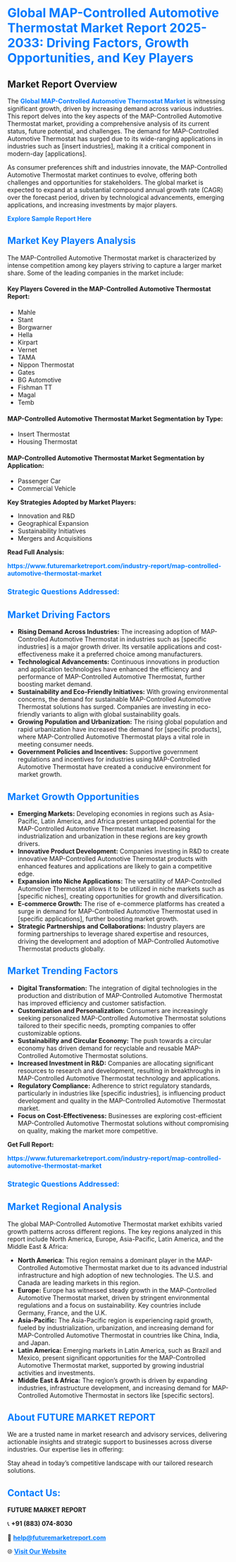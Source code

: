 <h1 style="color: #007BFF;">Global MAP-Controlled Automotive Thermostat Market Report 2025-2033: Driving Factors, Growth Opportunities, and Key Players</h1>

<section id="overview">
<h2>Market Report Overview</h2>
<p>The <a href="https://www.futuremarketreport.com/industry-report/map-controlled-automotive-thermostat-market" style="color: #007BFF; text-decoration: none;"><strong>Global MAP-Controlled Automotive Thermostat Market</strong></a> is witnessing significant growth, driven by increasing demand across various industries. This report delves into the key aspects of the MAP-Controlled Automotive Thermostat market, providing a comprehensive analysis of its current status, future potential, and challenges. The demand for MAP-Controlled Automotive Thermostat has surged due to its wide-ranging applications in industries such as [insert industries], making it a critical component in modern-day [applications].</p>
<p>As consumer preferences shift and industries innovate, the MAP-Controlled Automotive Thermostat market continues to evolve, offering both challenges and opportunities for stakeholders. The global market is expected to expand at a substantial compound annual growth rate (CAGR) over the forecast period, driven by technological advancements, emerging applications, and increasing investments by major players.</p>
</section>

<section id="overview">
<p><a href="https://www.futuremarketreport.com/request-sample/reportId=93097" style="color: #007BFF; text-decoration: none;"><strong>Explore Sample Report Here</strong></a></p>
</section>

<section id="key-players">
<h2 style="color: #007BFF;">Market Key Players Analysis</h2>
<p>The MAP-Controlled Automotive Thermostat market is characterized by intense competition among key players striving to capture a larger market share. Some of the leading companies in the market include:</p>
<h4>Key Players Covered in the MAP-Controlled Automotive Thermostat Report:</h4>
<ul><li>Mahle</li><li>Stant</li><li>Borgwarner</li><li>Hella</li><li>Kirpart</li><li>Vernet</li><li>TAMA</li><li>Nippon Thermostat</li><li>Gates</li><li>BG Automotive</li><li>Fishman TT</li><li>Magal</li><li>Temb</li></ul>
<h4>MAP-Controlled Automotive Thermostat Market Segmentation by Type:</h4>
<ul><li>Insert Thermostat</li><li>Housing Thermostat</li></ul>

<h4>MAP-Controlled Automotive Thermostat Market Segmentation by Application:</h4>
<ul><li>Passenger Car</li><li>Commercial Vehicle</li></ul>
<p><strong>Key Strategies Adopted by Market Players:</strong></p>
<ul>
<li>Innovation and R&D</li>
<li>Geographical Expansion</li>
<li>Sustainability Initiatives</li>
<li>Mergers and Acquisitions</li>
</ul>
</section>

<section>
<p><strong>Read Full Analysis: </strong></p><a href="https://www.futuremarketreport.com/industry-report/map-controlled-automotive-thermostat-market" style="color: #007BFF; text-decoration: none;"><strong>https://www.futuremarketreport.com/industry-report/map-controlled-automotive-thermostat-market</strong></a>
<h3 style="color: #007BFF;">Strategic Questions Addressed:</h3>
</section>

<section id="driving-factors">
<h2 style="color: #007BFF;">Market Driving Factors</h2>
<ul>
<li><strong>Rising Demand Across Industries:</strong> The increasing adoption of MAP-Controlled Automotive Thermostat in industries such as [specific industries] is a major growth driver. Its versatile applications and cost-effectiveness make it a preferred choice among manufacturers.</li>
<li><strong>Technological Advancements:</strong> Continuous innovations in production and application technologies have enhanced the efficiency and performance of MAP-Controlled Automotive Thermostat, further boosting market demand.</li>
<li><strong>Sustainability and Eco-Friendly Initiatives:</strong> With growing environmental concerns, the demand for sustainable MAP-Controlled Automotive Thermostat solutions has surged. Companies are investing in eco-friendly variants to align with global sustainability goals.</li>
<li><strong>Growing Population and Urbanization:</strong> The rising global population and rapid urbanization have increased the demand for [specific products], where MAP-Controlled Automotive Thermostat plays a vital role in meeting consumer needs.</li>
<li><strong>Government Policies and Incentives:</strong> Supportive government regulations and incentives for industries using MAP-Controlled Automotive Thermostat have created a conducive environment for market growth.</li>
</ul>
</section>

<section id="growth-opportunities">
<h2 style="color: #007BFF;">Market Growth Opportunities</h2>
<ul>
<li><strong>Emerging Markets:</strong> Developing economies in regions such as Asia-Pacific, Latin America, and Africa present untapped potential for the MAP-Controlled Automotive Thermostat market. Increasing industrialization and urbanization in these regions are key growth drivers.</li>
<li><strong>Innovative Product Development:</strong> Companies investing in R&D to create innovative MAP-Controlled Automotive Thermostat products with enhanced features and applications are likely to gain a competitive edge.</li>
<li><strong>Expansion into Niche Applications:</strong> The versatility of MAP-Controlled Automotive Thermostat allows it to be utilized in niche markets such as [specific niches], creating opportunities for growth and diversification.</li>
<li><strong>E-commerce Growth:</strong> The rise of e-commerce platforms has created a surge in demand for MAP-Controlled Automotive Thermostat used in [specific applications], further boosting market growth.</li>
<li><strong>Strategic Partnerships and Collaborations:</strong> Industry players are forming partnerships to leverage shared expertise and resources, driving the development and adoption of MAP-Controlled Automotive Thermostat products globally.</li>
</ul>
</section>

<section id="trending-factors">
<h2 style="color: #007BFF;">Market Trending Factors</h2>
<ul>
<li><strong>Digital Transformation:</strong> The integration of digital technologies in the production and distribution of MAP-Controlled Automotive Thermostat has improved efficiency and customer satisfaction.</li>
<li><strong>Customization and Personalization:</strong> Consumers are increasingly seeking personalized MAP-Controlled Automotive Thermostat solutions tailored to their specific needs, prompting companies to offer customizable options.</li>
<li><strong>Sustainability and Circular Economy:</strong> The push towards a circular economy has driven demand for recyclable and reusable MAP-Controlled Automotive Thermostat solutions.</li>
<li><strong>Increased Investment in R&D:</strong> Companies are allocating significant resources to research and development, resulting in breakthroughs in MAP-Controlled Automotive Thermostat technology and applications.</li>
<li><strong>Regulatory Compliance:</strong> Adherence to strict regulatory standards, particularly in industries like [specific industries], is influencing product development and quality in the MAP-Controlled Automotive Thermostat market.</li>
<li><strong>Focus on Cost-Effectiveness:</strong> Businesses are exploring cost-efficient MAP-Controlled Automotive Thermostat solutions without compromising on quality, making the market more competitive.</li>
</ul>
</section>

<section>
<p><strong>Get Full Report: </strong></p><a href="https://www.futuremarketreport.com/industry-report/map-controlled-automotive-thermostat-market" style="color: #007BFF; text-decoration: none;"><strong>https://www.futuremarketreport.com/industry-report/map-controlled-automotive-thermostat-market</strong></a>
<h3 style="color: #007BFF;">Strategic Questions Addressed:</h3>
</section>


<section id="regional-analysis">
<h2 style="color: #007BFF;">Market Regional Analysis</h2>
<p>The global MAP-Controlled Automotive Thermostat market exhibits varied growth patterns across different regions. The key regions analyzed in this report include North America, Europe, Asia-Pacific, Latin America, and the Middle East & Africa:</p>
<ul>
<li><strong>North America:</strong> This region remains a dominant player in the MAP-Controlled Automotive Thermostat market due to its advanced industrial infrastructure and high adoption of new technologies. The U.S. and Canada are leading markets in this region.</li>
<li><strong>Europe:</strong> Europe has witnessed steady growth in the MAP-Controlled Automotive Thermostat market, driven by stringent environmental regulations and a focus on sustainability. Key countries include Germany, France, and the U.K.</li>
<li><strong>Asia-Pacific:</strong> The Asia-Pacific region is experiencing rapid growth, fueled by industrialization, urbanization, and increasing demand for MAP-Controlled Automotive Thermostat in countries like China, India, and Japan.</li>
<li><strong>Latin America:</strong> Emerging markets in Latin America, such as Brazil and Mexico, present significant opportunities for the MAP-Controlled Automotive Thermostat market, supported by growing industrial activities and investments.</li>
<li><strong>Middle East & Africa:</strong> The region’s growth is driven by expanding industries, infrastructure development, and increasing demand for MAP-Controlled Automotive Thermostat in sectors like [specific sectors].</li>
</ul>
</section>

<footer>
<h2 style="color: #007BFF;">About FUTURE MARKET REPORT</h2>
<p>We are a trusted name in market research and advisory services, delivering actionable insights and strategic support to businesses across diverse industries. Our expertise lies in offering:</p>

<p>Stay ahead in today’s competitive landscape with our tailored research solutions.</p>

<h2 style="color: #007BFF;">Contact Us:</h2>
<p><strong>FUTURE MARKET REPORT</strong></p>
<p>📞 <strong>+91 (883) 074-8030</strong></p>
<p>📧 <strong><a href="mailto:help@futuremarketreport.com" style="color: #007BFF;">help@futuremarketreport.com</a></strong></p>
<p>🌐 <strong><a href="https://www.futuremarketreport.com/" style="color: #007BFF;">Visit Our Website</a></strong></p>
</footer>